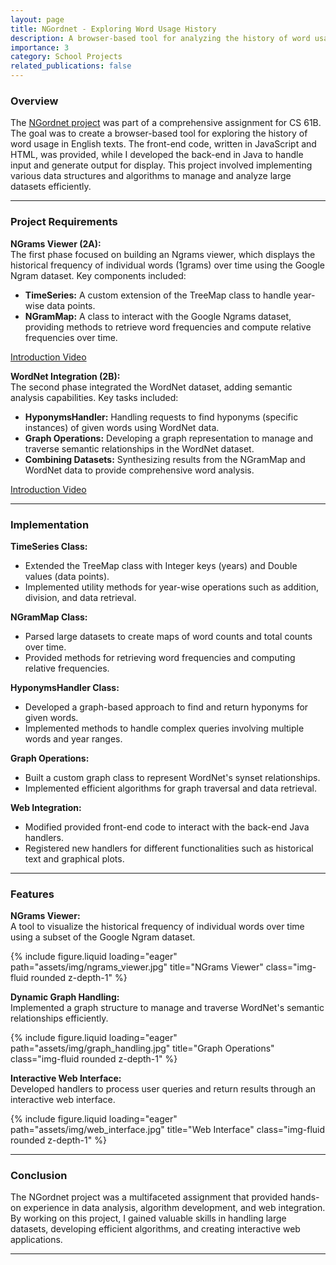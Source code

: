 ```yaml
---
layout: page
title: NGordnet - Exploring Word Usage History
description: A browser-based tool for analyzing the history of word usage in English texts.
importance: 3
category: School Projects
related_publications: false
---
```


### Overview

The [NGordnet project](https://fa22.datastructur.es/materials/proj/proj2a/) was part of a comprehensive assignment for CS 61B. The goal was to create a browser-based tool for exploring the history of word usage in English texts. The front-end code, written in JavaScript and HTML, was provided, while I developed the back-end in Java to handle input and generate output for display. This project involved implementing various data structures and algorithms to manage and analyze large datasets efficiently.

---

### Project Requirements

**NGrams Viewer (2A):** \
The first phase focused on building an Ngrams viewer, which displays the historical frequency of individual words (1grams) over time using the Google Ngram dataset. Key components included:

- **TimeSeries:** A custom extension of the TreeMap class to handle year-wise data points.
- **NGramMap:** A class to interact with the Google Ngrams dataset, providing methods to retrieve word frequencies and compute relative frequencies over time.

[Introduction Video](https://www.youtube.com/watch?v=ri9BzE723QA&list=PL8FaHk7qbOD7-899l1hKEd5aICB9u1wrm&index=2)

**WordNet Integration (2B):** \
The second phase integrated the WordNet dataset, adding semantic analysis capabilities. Key tasks included:

- **HyponymsHandler:** Handling requests to find hyponyms (specific instances) of given words using WordNet data.
- **Graph Operations:** Developing a graph representation to manage and traverse semantic relationships in the WordNet dataset.
- **Combining Datasets:** Synthesizing results from the NGramMap and WordNet data to provide comprehensive word analysis.

[Introduction Video](https://www.youtube.com/watch?v=Em3nRZWmkUU&list=PLNpmrGKEeMf727KwSrG8Ez1o3odK--o9i&index=2)


---

### Implementation

**TimeSeries Class:**
- Extended the TreeMap class with Integer keys (years) and Double values (data points).
- Implemented utility methods for year-wise operations such as addition, division, and data retrieval.

**NGramMap Class:**
- Parsed large datasets to create maps of word counts and total counts over time.
- Provided methods for retrieving word frequencies and computing relative frequencies.

**HyponymsHandler Class:**
- Developed a graph-based approach to find and return hyponyms for given words.
- Implemented methods to handle complex queries involving multiple words and year ranges.

**Graph Operations:**
- Built a custom graph class to represent WordNet's synset relationships.
- Implemented efficient algorithms for graph traversal and data retrieval.

**Web Integration:**
- Modified provided front-end code to interact with the back-end Java handlers.
- Registered new handlers for different functionalities such as historical text and graphical plots.

---

### Features

**NGrams Viewer:** \
A tool to visualize the historical frequency of individual words over time using a subset of the Google Ngram dataset.

<div class="row">
    <div class="col-sm-6 mt-3 mt-md-0">
        {% include figure.liquid loading="eager" path="assets/img/ngrams_viewer.jpg" title="NGrams Viewer" class="img-fluid rounded z-depth-1" %}
    </div>
</div>

**Dynamic Graph Handling:** \
Implemented a graph structure to manage and traverse WordNet's semantic relationships efficiently.

<div class="row">
    <div class="col-sm-6 mt-3 mt-md-0">
        {% include figure.liquid loading="eager" path="assets/img/graph_handling.jpg" title="Graph Operations" class="img-fluid rounded z-depth-1" %}
    </div>
</div>

**Interactive Web Interface:** \
Developed handlers to process user queries and return results through an interactive web interface.

<div class="row">
    <div class="col-sm-6 mt-3 mt-md-0">
        {% include figure.liquid loading="eager" path="assets/img/web_interface.jpg" title="Web Interface" class="img-fluid rounded z-depth-1" %}
    </div>
</div>

---

### Conclusion

The NGordnet project was a multifaceted assignment that provided hands-on experience in data analysis, algorithm development, and web integration. By working on this project, I gained valuable skills in handling large datasets, developing efficient algorithms, and creating interactive web applications.

---

